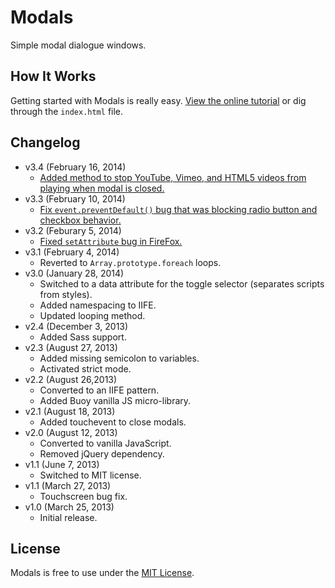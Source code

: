 # Modals
Simple modal dialogue windows.

## How It Works
Getting started with Modals is really easy. [View the online tutorial](http://cferdinandi.github.com/modals/) or dig through the `index.html` file.

## Changelog
* v3.4 (February 16, 2014)
  * [Added method to stop YouTube, Vimeo, and HTML5 videos from playing when modal is closed.](https://github.com/cferdinandi/modals/issues/5)
* v3.3 (February 10, 2014)
  * [Fix `event.preventDefault()` bug that was blocking radio button and checkbox behavior.](https://github.com/cferdinandi/modals/issues/6)
* v3.2 (Feburary 5, 2014)
  * [Fixed `setAttribute` bug in FireFox.](https://github.com/cferdinandi/kraken/issues/34)
* v3.1 (February 4, 2014)
  * Reverted to `Array.prototype.foreach` loops.
* v3.0 (January 28, 2014)
  * Switched to a data attribute for the toggle selector (separates scripts from styles).
  * Added namespacing to IIFE.
  * Updated looping method.
* v2.4 (December 3, 2013)
  * Added Sass support.
* v2.3 (August 27, 2013)
  * Added missing semicolon to variables.
  * Activated strict mode.
* v2.2 (August 26,2013)
  * Converted to an IIFE pattern.
  * Added Buoy vanilla JS micro-library.
* v2.1 (August 18, 2013)
  * Added touchevent to close modals.
* v2.0 (August 12, 2013)
  * Converted to vanilla JavaScript.
  * Removed jQuery dependency.
* v1.1 (June 7, 2013)
  * Switched to MIT license.
* v1.1 (March 27, 2013)
  * Touchscreen bug fix.
* v1.0 (March 25, 2013)
  * Initial release.

## License
Modals is free to use under the [MIT License](http://gomakethings.com/mit/).